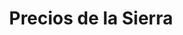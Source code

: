 ---
title: "Precios de la Sierra"
url: /san-jose-de-balcarce/precios-de-la-sierra/
shop: Supermarkt
---